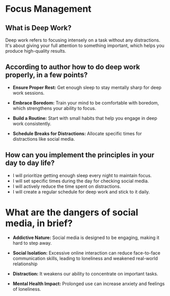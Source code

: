 # Focus Management

## What is Deep Work?

Deep work refers to focusing intensely on a task without any distractions. It's about giving your full attention to something important, which helps you produce high-quality results.

## According to author how to do deep work properly, in a few points?


* **Ensure Proper Rest:** Get enough sleep to stay mentally sharp for deep work sessions.

* **Embrace Boredom:** Train your mind to be comfortable with boredom, which strengthens your ability to focus.

* **Build a Routine:** Start with small habits that help you engage in deep work consistently.

* **Schedule Breaks for Distractions:** Allocate specific times for distractions like social media.




## How can you implement the principles in your day to day life?

* I will prioritize getting enough sleep every night to maintain focus.
* I will set specific times during the day for checking social media.
* I will actively reduce the time spent on distractions.
* I will create a regular schedule for deep work and stick to it daily.


# What are the dangers of social media, in brief?


* **Addictive Nature:** Social media is designed to be engaging, making it hard to step away.

* **Social Isolation:** Excessive online interaction can reduce face-to-face communication skills, leading to loneliness and weakened real-world relationship

* **Distraction:** It weakens our ability to concentrate on important tasks.

* **Mental Health Impact:** Prolonged use can increase anxiety and feelings of loneliness.

